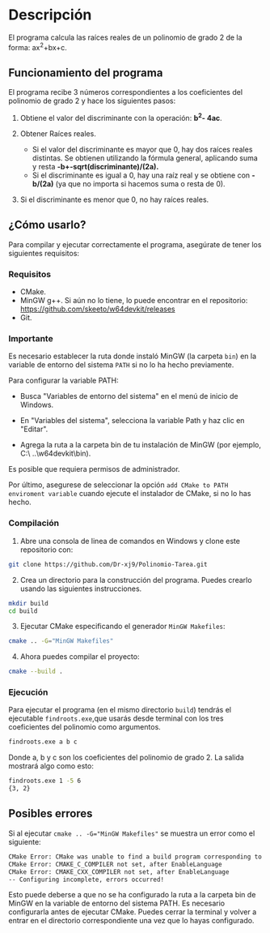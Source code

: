 # Descripción

El programa calcula las raíces reales de un polinomio de grado 2 de la forma: ax<sup>2</sup>+bx+c.

## Funcionamiento del programa

El programa recibe 3 números correspondientes a los coeficientes del polinomio de grado 2 y hace los siguientes pasos:

1. Obtiene el valor del discriminante con la operación: <strong>b<sup>2</sup>- 4ac</strong>.

2. Obtener Raíces reales.
    - Si el valor del discriminante es mayor que 0, hay dos raíces reales distintas. Se obtienen utilizando la fórmula general, aplicando suma y resta <strong>-b+-sqrt(discriminante)/(2a).</strong>
    - Si el discriminante es igual a 0, hay una raíz real y se obtiene con <strong>-b/(2a)</strong> (ya que no importa si hacemos suma o resta de 0).

3. Si el discriminante es menor que 0, no hay raíces reales.

## ¿Cómo usarlo?

Para compilar y ejecutar correctamente el programa, asegúrate de tener los siguientes requisitos:

### Requisitos

- CMake.
- MinGW g++. Si aún no lo tiene, lo puede encontrar en el repositorio:     https://github.com/skeeto/w64devkit/releases
- Git.

### Importante
Es necesario establecer la ruta donde instaló MinGW (la carpeta ```bin```) en la variable de entorno del sistema ```PATH``` si no lo ha hecho previamente.

Para configurar la variable PATH:
- Busca "Variables de entorno del sistema" en el menú de inicio de Windows.
- En "Variables del sistema", selecciona la variable Path y haz clic en "Editar".

- Agrega la ruta a la carpeta bin de tu instalación de MinGW (por ejemplo, C:\ ..\w64devkit\bin).

Es posible que requiera permisos de administrador.

Por último, asegurese de seleccionar la opción ```add CMake to PATH enviroment variable``` cuando ejecute el instalador de CMake, si no lo has hecho.

### Compilación

1. Abre una consola de linea de comandos en Windows y clone este repositorio con:
```bash
git clone https://github.com/Dr-xj9/Polinomio-Tarea.git
```

2. Crea un directorio para la construcción del programa.
Puedes crearlo usando las siguientes instrucciones.
```bash
mkdir build 
cd build     
```

3. Ejecutar CMake especificando el generador ```MinGW Makefiles```:
```bash
cmake .. -G="MinGW Makefiles"
``` 

4. Ahora puedes compilar el proyecto:
```bash
cmake --build .
```

### Ejecución
Para ejecutar el programa (en el mismo directorio ```build```) tendrás el ejecutable ```findroots.exe```,que usarás desde terminal con los tres coeficientes del polinomio como argumentos.
```bash
findroots.exe a b c
```
Donde a, b y c son los coeficientes del polinomio de grado 2.
La salida mostrará algo como esto:
```bash
findroots.exe 1 -5 6
{3, 2}
```
## Posibles errores
Si al ejecutar ```cmake .. -G="MinGW Makefiles"``` se muestra un error como el siguiente:
```bash
CMake Error: CMake was unable to find a build program corresponding to "MinGW Makefiles".  CMAKE_MAKE_PROGRAM is not set.  You probably need to select a different build tool.
CMake Error: CMAKE_C_COMPILER not set, after EnableLanguage
CMake Error: CMAKE_CXX_COMPILER not set, after EnableLanguage
-- Configuring incomplete, errors occurred!
```
Esto puede deberse a que no se ha configurado la ruta a la carpeta bin de MinGW en la variable de entorno del sistema PATH. Es necesario configurarla antes de ejecutar CMake. Puedes cerrar la terminal y volver a entrar en el directorio correspondiente una vez que lo hayas configurado.
